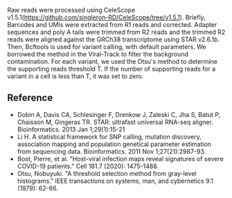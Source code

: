 Raw reads were processed using CeleScope v1.5.1(https://github.com/singleron-RD/CeleScope/tree/v1.5.1). Briefly, Barcodes and UMIs were extracted from R1 reads and corrected. Adapter sequences and poly A tails were trimmed from R2 reads and the trimmed R2 reads were aligned against the GRCh38 transcriptome using STAR v2.6.1b. Then, Bcftools is used for variant calling, with default parameters. We borrowed the method in the Viral-Track to filter the background contamination. For each variant, we used the Otsu's method to determine the supporting reads threshold T. If the number of supporting reads for a variant in a cell is less than T, it was set to zero.

## Reference
- Dobin A, Davis CA, Schlesinger F, Drenkow J, Zaleski C, Jha S, Batut P, Chaisson M, Gingeras TR. STAR: ultrafast universal RNA-seq aligner. Bioinformatics. 2013 Jan 1;29(1):15-21
- Li H. A statistical framework for SNP calling, mutation discovery, association mapping and population genetical parameter estimation from sequencing data. Bioinformatics. 2011 Nov 1;27(21):2987-93.
- Bost, Pierre, et al. "Host-viral infection maps reveal signatures of severe COVID-19 patients." Cell 181.7 (2020): 1475-1488.
- Otsu, Nobuyuki. "A threshold selection method from gray-level histograms." IEEE transactions on systems, man, and cybernetics 9.1 (1979): 62-66.
